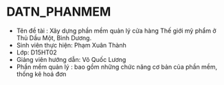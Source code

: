 # DATN_PHANMEM
-	Tên đề tài : Xây dựng phần mềm quản lý cửa hàng Thế giới mỹ phẩm ở Thủ Dầu Một, Bình Dương.
-	Sinh viên thực hiện: Phạm Xuân Thành
-	Lớp: D15HT02
-	Giảng viên hướng dẫn: Võ Quốc Lương
-	Phần mềm quản lý : bao gồm những chức năng cơ bản của phần mềm, thống kê hoá đơn

